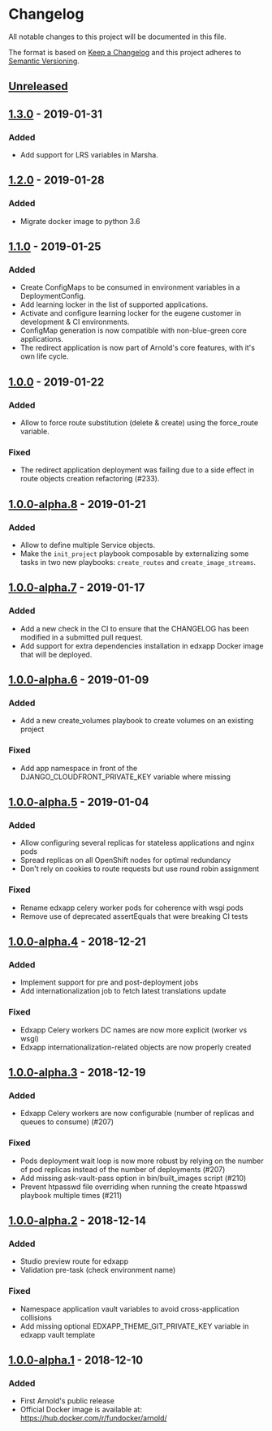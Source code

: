 # Changelog

All notable changes to this project will be documented in this file.

The format is based on [Keep a Changelog](http://keepachangelog.com/en/1.0.0/)
and this project adheres to [Semantic Versioning](http://semver.org/spec/v2.0.0.html).

## [Unreleased]

## [1.3.0] - 2019-01-31

### Added

- Add support for LRS variables in Marsha.

## [1.2.0] - 2019-01-28

### Added

- Migrate docker image to python 3.6

## [1.1.0] - 2019-01-25

### Added

- Create ConfigMaps to be consumed in environment variables in a DeploymentConfig.
- Add learning locker in the list of supported applications.
- Activate and configure learning locker for the eugene customer in development & CI environments.
- ConfigMap generation is now compatible with non-blue-green core applications.
- The redirect application is now part of Arnold's core features, with it's own
  life cycle.

## [1.0.0] - 2019-01-22

### Added

- Allow to force route substitution (delete & create) using the force_route
  variable.

### Fixed

- The redirect application deployment was failing due to a side effect in route
  objects creation refactoring (#233).

## [1.0.0-alpha.8] - 2019-01-21

### Added

- Allow to define multiple Service objects.
- Make the `init_project` playbook composable by externalizing some tasks in two
  new playbooks: `create_routes` and `create_image_streams`.

## [1.0.0-alpha.7] - 2019-01-17

### Added

- Add a new check in the CI to ensure that the CHANGELOG has been modified in a
  submitted pull request.
- Add support for extra dependencies installation in edxapp Docker image that
  will be deployed.

## [1.0.0-alpha.6] - 2019-01-09

### Added

- Add a new create_volumes playbook to create volumes on an existing project

### Fixed

- Add app namespace in front of the DJANGO_CLOUDFRONT_PRIVATE_KEY variable where missing

## [1.0.0-alpha.5] - 2019-01-04

### Added

- Allow configuring several replicas for stateless applications and nginx pods
- Spread replicas on all OpenShift nodes for optimal redundancy
- Don't rely on cookies to route requests but use round robin assignment

### Fixed

- Rename edxapp celery worker pods for coherence with wsgi pods
- Remove use of deprecated assertEquals that were breaking CI tests

## [1.0.0-alpha.4] - 2018-12-21

### Added

- Implement support for pre and post-deployment jobs
- Add internationalization job to fetch latest translations update

### Fixed

- Edxapp Celery workers DC names are now more explicit (worker vs wsgi)
- Edxapp internationalization-related objects are now properly created

## [1.0.0-alpha.3] - 2018-12-19

### Added

- Edxapp Celery workers are now configurable (number of replicas and queues to
  consume) (#207)

### Fixed

- Pods deployment wait loop is now more robust by relying on the number of pod
  replicas instead of the number of deployments (#207)
- Add missing ask-vault-pass option in bin/built_images script (#210)
- Prevent htpasswd file overriding when running the create htpasswd playbook
  multiple times (#211)

## [1.0.0-alpha.2] - 2018-12-14

### Added

- Studio preview route for edxapp
- Validation pre-task (check environment name)

### Fixed

- Namespace application vault variables to avoid cross-application collisions
- Add missing optional EDXAPP_THEME_GIT_PRIVATE_KEY variable in edxapp vault
  template

## [1.0.0-alpha.1] - 2018-12-10

### Added

- First Arnold's public release
- Official Docker image is available at: https://hub.docker.com/r/fundocker/arnold/

[unreleased]: https://github.com/openfun/arnold/compare/v1.3.0...master
[1.3.0]: https://github.com/openfun/arnold/compare/v1.2.0...v1.3.0
[1.2.0]: https://github.com/openfun/arnold/compare/v1.1.0...v1.2.0
[1.1.0]: https://github.com/openfun/arnold/compare/v1.0.0...v1.1.0
[1.0.0]: https://github.com/openfun/arnold/compare/v1.0.0-alpha.8...v1.0.0
[1.0.0-alpha.8]: https://github.com/openfun/arnold/compare/v1.0.0-alpha.7...v1.0.0-alpha.8
[1.0.0-alpha.7]: https://github.com/openfun/arnold/compare/v1.0.0-alpha.6...v1.0.0-alpha.7
[1.0.0-alpha.6]: https://github.com/openfun/arnold/compare/v1.0.0-alpha.5...v1.0.0-alpha.6
[1.0.0-alpha.5]: https://github.com/openfun/arnold/compare/v1.0.0-alpha.4...v1.0.0-alpha.5
[1.0.0-alpha.4]: https://github.com/openfun/arnold/compare/v1.0.0-alpha.3...v1.0.0-alpha.4
[1.0.0-alpha.3]: https://github.com/openfun/arnold/compare/v1.0.0-alpha.2...v1.0.0-alpha.3
[1.0.0-alpha.2]: https://github.com/openfun/arnold/compare/v1.0.0-alpha.1...v1.0.0-alpha.2
[1.0.0-alpha.1]: https://github.com/openfun/arnold/compare/f9238a2...v1.0.0-alpha.1
